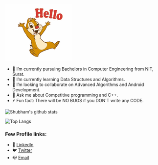 ![Hello](https://github.com/shubham4756/shubham4756/blob/main/hello.gif)

- 🔭 I’m currently pursuing Bachelors in Computer Engineering from NIT, Surat.
- 🌱 I’m currently learning Data Structures and Algorithms.
- 👯 I’m looking to collaborate on Advanced Algorithms and Android Development. 
- 💬 Ask me about Competitive programming and C++.
- ⚡ Fun fact: There will be NO BUGS if you DON'T write any CODE.


![Shubham's github stats](https://github-readme-stats.vercel.app/api?username=shubham4756&count_private=true&show_icons=true&theme=cobalt)

![Top Langs](https://github-readme-stats.vercel.app/api/top-langs/?username=shubham4756&layout=compact&theme=cobalt&langs_count=6&hide=Ruby)


### Few Profile links:
- 📜 [LinkedIn](https://www.linkedin.com/in/shubham-shekhaliya-831363191/)
- 🐦 [Twitter](https://twitter.com/_shubham_19_?lang=en)
- 📪 [Email](mailto:shubhamshekhaliya191@gmail.com)
